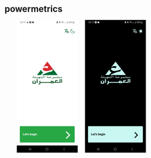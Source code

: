 # powermetrics
<p align="center">
  <img src="/screenshots/first-page-light.jpg" alt="Screenshot 1" width="200px" style="margin-right: 20px;">
  <img src="/screenshots/firstpage-dark.jpg" alt="Screenshot 2" width="200px">
</p>
